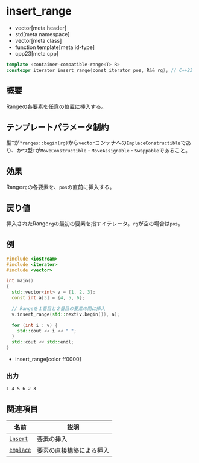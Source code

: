 # insert_range
* vector[meta header]
* std[meta namespace]
* vector[meta class]
* function template[meta id-type]
* cpp23[meta cpp]

```cpp
template <container-compatible-range<T> R>
constexpr iterator insert_range(const_iterator pos, R&& rg); // C++23
```

## 概要
Rangeの各要素を任意の位置に挿入する。


## テンプレートパラメータ制約
型`T`が`*ranges::begin(rg)`から`vector`コンテナへの`EmplaceConstructible`であり、かつ型`T`が`MoveConstructible`・`MoveAssignable`・`Swappable`であること。


## 効果
Range`rg`の各要素を、`pos`の直前に挿入する。


## 戻り値
挿入されたRange`rg`の最初の要素を指すイテレータ。`rg`が空の場合は`pos`。


## 例
```cpp example
#include <iostream>
#include <iterator>
#include <vector>

int main()
{
  std::vector<int> v = {1, 2, 3};
  const int a[3] = {4, 5, 6};

  // Rangeを１番目と２番目の要素の間に挿入
  v.insert_range(std::next(v.begin()), a);

  for (int i : v) {
    std::cout << i << " ";
  }
  std::cout << std::endl;
}
```
* insert_range[color ff0000]

### 出力
```
1 4 5 6 2 3 
```


## 関連項目

| 名前                                      | 説明                  |
|-------------------------------------------|----------------------|
| [`insert`](insert.md)                     | 要素の挿入             |
| [`emplace`](emplace.md)                   | 要素の直接構築による挿入 |
